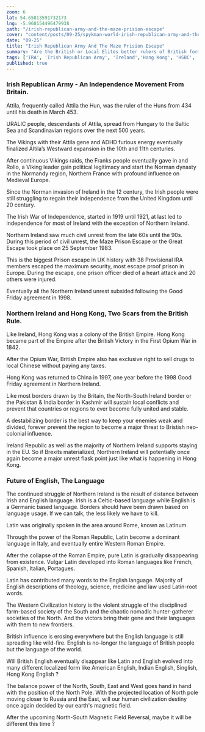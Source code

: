 ```yaml
--- 
zoom: 6
lat: 54.65813591732173
lng: -5.960154496479938
path: "/irish-republican-army-and-the-maze-prision-escape"
cover: "content/posts/09-25/spykman-world-irish-republican-army-and-the-maze-prison-escape.png"
date: "09-25"
title: "Irish Republican Army And The Maze Prision Escape"
summary: "Are the British or Local Elites better rulers of British formal satelite states?"
tags: ['IRA', 'Irish Republican Army', 'Ireland','Hong Kong', 'HSBC', 'United Kingdom','GeoGenetics','Nicholas Spykman']    
published: true
---
```

### Irish Republican Army - An Independence Movement From Britain. 

Attila, frequently called Attila the Hun, was the ruler of the Huns from 434 until his death in March 453. 

URALIC people, descendants of Attila, spread from Hungary to the Baltic Sea and Scandinavian regions over the next 500 years. 

The Vikings with their Attila gene and ADHD furious energy eventually finalized Altila’s Westward expansion in the 10th and 11th centuries.

After continuous Vikings raids, the Franks people eventually gave in and Rollo, a Viking leader gain political legitimacy and start the Norman dynasty in the Normandy region, Northern France with profound influence on Medieval Europe. 

Since the Norman invasion of Ireland in the 12 century, the Irish people were still struggling to regain their independence from the United Kingdom until 20 century. 

The Irish War of Independence, started in 1919 until 1921, at last led to independence for most of Ireland with the exception of Northern Ireland.   

Northern Ireland saw much civil unrest from the late 60s until the 90s. During this period of civil unrest, the Maze Prison Escape or the Great Escape took place on 25 September 1983. 

This is the biggest Prison escape in UK history with 38 Provisional IRA members escaped the maximum security, most escape proof prison in Europe. During the escape, one prison officer died of a heart attack and 20 others were injured.  

Eventually all the Northern Ireland unrest subsided following the Good Friday agreement in 1998.

### Northern Ireland and Hong Kong, Two Scars from the British Rule.

Like Ireland, Hong Kong was a colony of the British Empire. Hong Kong became part of the Empire after the British Victory in the First Opium War in 1842.

After the Opium War, British Empire also has exclusive right to sell drugs to local Chinese without paying any taxes. 

Hong Kong was returned to China in 1997, one year before the 1998 Good Friday agreement in Northern Ireland. 

Like most borders drawn by the Britain, the North-South Ireland border or the Pakistan & India border in Kashmir will sustain local conflicts and prevent that countries or regions to ever become fully united and stable. 

A destabilizing border is the best way to keep your enemies weak and divided, forever prevent the region to become a major threat to Bristish neo-colonial influence.

Ireland Republic as well as the majority of Northern Ireland supports staying in the EU. So if Brexits materialized, Northern Ireland will potentially once again become a major unrest flask point just like what is happening in Hong Kong. 

### Future of English, The Language

The continued struggle of Northern Ireland is the result of distance between Irish and English language. Irish is a Celtic-based language while English is a Germanic based language. Borders should have been drawn based on language usage. If we can talk, the less likely we have to kill. 

Latin was originally spoken in the area around Rome, known as Latinum. 

Through the power of the Roman Republic, Latin become a dominant language in Italy, and eventually entire Western Roman Empire. 

After the collapse of the Roman Empire, pure Latin is gradually disappearing from existence. Vulgar Latin developed into Roman languages like French, Spanish, Italian, Portagues. 

Latin has contributed many words to the English language. Majority of English descriptions of theology, science, medicine and law used Latin-root words.

The Western Civilization history is the violent struggle of the disciplined farm-based society of the South and the chaotic nomadic hunter-gatherer societies of the North. And the victors bring their gene and their languages with them to new frontiers.

British influence is erosing everywhere but the English language is still spreading like wild-fire. English is no-longer the language of British people but the language of the world. 

Will British English eventually disappear like Latin and English evolved into many different localized form like American English, Indian English, Singlish, Hong Kong English ?

The balance power of the North, South, East and West goes hand in hand with the position of the North Pole. With the projected location of North pole moving closer to Russia and the East, will our human civilization destiny once again decided by our earth's magnetic field. 

After the upcoming North-South Magnetic Field Reversal, maybe it will be different this time ?
